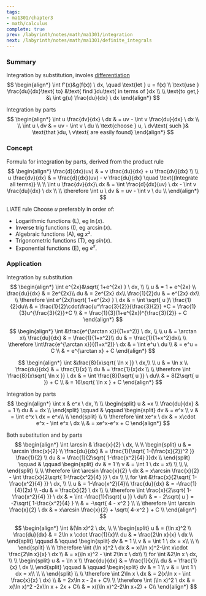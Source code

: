 ```yaml
---
tags:
- ma1301/chapter3
- math/calculus
complete: true
prev: /labyrinth/notes/math/ma1301/integration
next: /labyrinth/notes/math/ma1301/definite_integrals
---
```


   

### Summary
Integration by substitution, involes [differentiation](/labyrinth/notes/math/ma1301/differentiation)
$$
\begin{align*}
\int f'(x)&g(f(x)) \ dx, \quad \text{let } u = f(x) \\
\text{use } \frac{du}{dx}\text{ to} &\text{ find }du\text{ in terms of }dx \\
\\
\text{to get,} &\ \int g(u) \frac{du}{dx} \ dx
\end{align*}
$$

Integration by parts
$$
\begin{align*}
\int u \frac{dv}{dx} \ dx & = uv - \int v \frac{du}{dx} \ dx \\
\\
\int u \ dv & = uv - \int v \ du \\
\text{choose } u, \ dv\text{ such }& \text{that }du, \ v\text{ are easily found}
\end{align*}
$$

### Concept
Formula for integration by parts, derived from the product rule
$$
\begin{align*}
\frac{d}{dx}(uv) & = v \frac{du}{dx} + u \frac{dv}{dx} \\
\\
u \frac{dv}{dx} & = \frac{d}{dx}(uv)  - v \frac{du}{dx} \quad \text{(Integrate all terms)} \\
\\
\int u \frac{dv}{dx}\ dx & = \int \frac{d}{dx}(uv) \ dx  - \int v \frac{du}{dx} \ dx \\
\\
\therefore \int u \ dv & = uv - \int v \ du \\
\end{align*}
$$

LIATE rule
Choose $u$ preferably in order of:
- Logarithmic functions (L), eg $\ln(x)$.
- Inverse trig functions (I), eg $\arcsin(x)$.
- Algebraic functions (A), eg $x²$.
- Trigonometric functions (T), eg $sin(x)$.
- Exponential functions (E), eg $e^x$.

### Application
Integration by substitution
$$
\begin{align*}
\int e^{2x}&\sqrt{ 1+e^{2x} } \ dx, \\
\\
u & = 1 + e^{2x} \\
\frac{du}{dx} & = 2e^{2x}\\
du & = 2e^{2x} dx\\
\frac{1}{2}du & = e^{2x} dx\\
\\
\therefore \int e^{2x}\sqrt{ 1+e^{2x} } \ dx & = \int \sqrt{ u }\ \frac{1}{2}du\\
& = \frac{1}{2}\cdot\frac{u^\frac{3}{2}}{\frac{3}{2}} +C = \frac{1}{3}u^{\frac{3}{2}}+C \\
& = \frac{1}{3}(1+e^{2x})^{\frac{3}{2}} + C
\end{align*}
$$

$$
\begin{align*}
\int &\frac{e^{\arctan x}}{(1+x^2)} \ dx, \\
\\
u & = \arctan x\\
\frac{du}{dx} & = \frac{1}{1+x^2}\\
du & = \frac{1}{1+x^2}dx\\
\\
\therefore \int\frac{e^{\arctan x}}{(1+x^2)} \ dx & = \int e^u \ du \\
& = e^u + C \\
& = e^{\arctan x} + C
\end{align*}
$$

$$
\begin{align*}
\int &\frac{8}{x\sqrt{ \ln x }} \ dx,\\
\\
u & = \ln x \\
\frac{du}{dx} & = \frac{1}{x} \\
du & = \frac{1}{x}dx \\
\\
\therefore \int \frac{8}{x\sqrt{ \ln x }} \ dx & = \int \frac{8}{\sqrt{ u }} \ du\\
& = 8(2\sqrt{ u }) + C \\
& = 16\sqrt{ \ln x } + C
\end{align*}
$$

Integration by parts
$$
\begin{align*}
\int x & e^x \ dx, \\
\\
\begin{split}
u & =x \\
\frac{du}{dx} & = 1 \\
du & = dx \\
\end{split}
\qquad & \qquad
\begin{split}
dv & = e^x \\
v & = \int e^x \ dx = e^x\\
\\
\end{split} \\
\\
\therefore \int xe^x \ dx & = x\cdot e^x - \int e^x \ dx \\
& = xe^x-e^x + C
\end{align*}
$$

Both substitution and by parts
$$
\begin{align*}
\int \arcsin & \frac{x}{2}  \ dx, \\
\\
\begin{split}
u & = \arcsin \frac{x}{2} \\
\frac{du}{dx} & = \frac{1}{\sqrt{ 1-(\frac{x}{2})^2 }} \frac{1}{2} \\
du & = \frac{1}{2\sqrt{ 1-\frac{x^2}{4} }}dx \\
\end{split}
\qquad & \qquad
\begin{split}
dv & = 1 \\
v & = \int 1 \ dx = x\\
\\
\\
\\
\end{split} \\
\\
\therefore \int \arcsin \frac{x}{2} \ dx & = x\arcsin \frac{x}{2} - \int \frac{x}{2\sqrt{ 1-\frac{x^2}{4} }} \ dx \\
\\
for \int &\frac{x}{2\sqrt{ 1-\frac{x^2}{4} }} \ dx, \\
\\
u & = 1-\frac{x^2}{4}\\
\frac{du}{dx} & = -\frac{1}{4}(2x) \\
-du & = \frac{x}{2} \ dx \\
\\
\therefore \int \frac{x}{2\sqrt{ 1-\frac{x^2}{4} }} \ dx & = \int -\frac{1}{\sqrt{ u }} \ du\\
& = - 2\sqrt{ u } = -2\sqrt{ 1-\frac{x^2}{4} } \\
& = -\sqrt{ 4 - x^2 } \\
\\
\therefore \int \arcsin \frac{x}{2} \ dx & = x\arcsin \frac{x}{2} + \sqrt{ 4-x^2 }  + C \\
\end{align*}
$$

$$
\begin{align*}
\int &(\ln x)^2 \ dx, \\
\\
\begin{split}
u & = (\ln x)^2 \\
\frac{du}{dx} & = 2\ln x \cdot \frac{1}{x}\\
du & = \frac{2\ln x}{x} \ dx \\
\end{split}
\qquad & \qquad
\begin{split}
dv & = 1 \\
v & = \int 1 \ dx = x\\
\\
\\
\end{split} \\
\\
\therefore \int (\ln x)^2 \ dx & = x(\ln x)^2-\int x\cdot \frac{2\ln x}{x} \ dx \\
& = x(\ln x)^2 - \int 2\ln x \ dx\\
\\
for \int &2\ln x \ dx, \\
\\
\begin{split}
u & = \ln x \\
\frac{du}{dx} & = \frac{1}{x}\\
du & = \frac{1}{x} \ dx \\
\end{split}
\qquad & \qquad
\begin{split}
dv & = 1 \\
v & = \int 1 \ dx = x\\
\\
\\
\end{split} \\
\\
\therefore \int 2\ln x \ dx & = 2(x\ln x - \int \frac{x}{x} \ dx) \\
& = 2x\ln x - 2x + C\\
\\
\therefore \int (\ln x)^2 \ dx & = x(\ln x)^2 -2x\ln x + 2x + C\\
& = x((\ln x)^2-2\ln x+2) + C\\
\end{align*}
$$